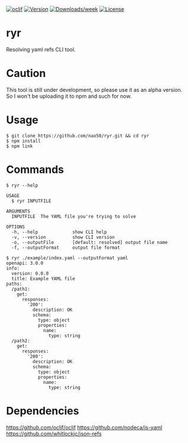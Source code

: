[![oclif](https://img.shields.io/badge/cli-oclif-brightgreen.svg)](https://oclif.io)
[![Version](https://img.shields.io/npm/v/ryr.svg)](https://npmjs.org/package/ryr)
[![Downloads/week](https://img.shields.io/npm/dw/ryr.svg)](https://npmjs.org/package/ryr)
[![License](https://img.shields.io/npm/l/ryr.svg)](https://github.com/nao50/ryr/blob/master/package.json)

# ryr

Resolving yaml refs CLI tool.

# Caution

This tool is still under development, so please use it as an alpha version.  
So I won't be uploading it to npm and such for now.

# Usage

```sh-session
$ git clone https://github.com/nao50/ryr.git && cd ryr
$ npm install
$ npm link
```

# Commands

```sh-session
$ ryr --help

USAGE
  $ ryr INPUTFILE

ARGUMENTS
  INPUTFILE  The YAML file you're trying to solve

OPTIONS
  -h, --help             show CLI help
  -v, --version          show CLI version
  -o, --outputFile       [default: resolved] output file name
  -f, --outputFormat     output file format

$ ryr ./example/index.yaml --outputFormat yaml
openapi: 3.0.0
info:
  version: 0.0.0
  title: Example YAML file
paths:
  /path1:
    get:
      responses:
        '200':
          description: OK
          schema:
            type: object
            properties:
              name:
                type: string
  /path2:
    get:
      responses:
        '200':
          description: OK
          schema:
            type: object
            properties:
              name:
                type: string
```

# Dependencies

https://github.com/oclif/oclif
https://github.com/nodeca/js-yaml
https://github.com/whitlockjc/json-refs
